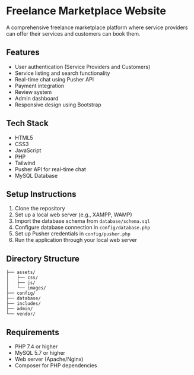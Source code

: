 # Freelance Marketplace Website

A comprehensive freelance marketplace platform where service providers can offer their services and customers can book them.

## Features

- User authentication (Service Providers and Customers)
- Service listing and search functionality
- Real-time chat using Pusher API
- Payment integration
- Review system
- Admin dashboard
- Responsive design using Bootstrap

## Tech Stack

- HTML5
- CSS3
- JavaScript
- PHP
- Tailwind
- Pusher API for real-time chat
- MySQL Database

## Setup Instructions

1. Clone the repository
2. Set up a local web server (e.g., XAMPP, WAMP)
3. Import the database schema from `database/schema.sql`
4. Configure database connection in `config/database.php`
5. Set up Pusher credentials in `config/pusher.php`
6. Run the application through your local web server

## Directory Structure

```
├── assets/
│   ├── css/
│   ├── js/
│   └── images/
├── config/
├── database/
├── includes/
├── admin/
└── vendor/
```

## Requirements

- PHP 7.4 or higher
- MySQL 5.7 or higher
- Web server (Apache/Nginx)
- Composer for PHP dependencies 
